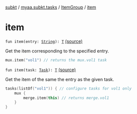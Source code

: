 [subkt](../../index.md) / [myaa.subkt.tasks](../index.md) / [ItemGroup](index.md) / [item](./item.md)

# item

`fun item(entry: `[`String`](https://kotlinlang.org/api/latest/jvm/stdlib/kotlin/-string/index.html)`): `[`T`](index.md#T) [(source)](https://github.com/Myaamori/SubKt/blob/0.1.12/src/main/kotlin/myaa/subkt/tasks/tasks.kt#L303)

Get the item corresponding to the specified entry.

``` kotlin
mux.item("vol1") // returns the mux.vol1 task
```

`fun item(task: `[`Task`](https://docs.gradle.org/current/javadoc/org/gradle/api/Task.html)`): `[`T`](index.md#T) [(source)](https://github.com/Myaamori/SubKt/blob/0.1.12/src/main/kotlin/myaa/subkt/tasks/tasks.kt#L310)

Get the item of the same the entry as the given task.

``` kotlin
tasks(listOf("vol1")) { // configure tasks for vol1 only
    mux {
        merge.item(this) // returns merge.vol1
    }
}
```


